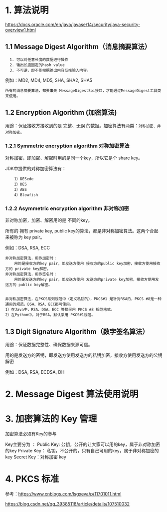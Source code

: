 # 1. 算法说明

https://docs.oracle.com/en/java/javase/14/security/java-security-overview1.html

## 1.1 Message Digest Algorithm（消息摘要算法）
```
  1. 可以对任意长度的数据进行操作
  2. 输出长度固定的hash value
  3. 不可逆，即不能根据输出内容反推输入内容。
```
  
例如：MD2, MD4, MD5, SHA, SHA2, SHA5
```
所有的消息摘要算法，都要事先 MessageDigestSpi接口，才能通过MessageDigest工具类来使用。
```

## 1.2 Encryption Algorithm (加密算法)
用途：保证接收方接收到的是 完整、无误 的数据。加密算法有两类：```对称加密、非对称加密```。

### 1.2.1 Symmetric encryption algorithm 对称加密算法
对称加密，即加密、解密时用的是同一个key，所以它是个 share key。

JDK中提供的对称加密算法有：
```
    1）DESede
    2）DES
    3）AES
    4）Blowfish
```

### 1.2.2 Asymmetric encryption algorithm 非对称加密
非对称加密，加密、解密用的是 不同的key。

所有的 拥有 private key, public key的算法，都是非对称加密算法。这两个合起来被称为 key pair。

例如：DSA, RSA, ECC

```
非对称加密算法，用作加密时：
    用的是接收方的key pair，即发送方使用 接收方的public key加密，接收方使用接收方的 private key解密。
非对称加密算法，用作签名时：
    用的是发送方的key pair，即发送方使用 发送方的private key加密，接收方使用发送方的 public key解密。


非对称加密算法，在PKCS系列规范中（定义私钥的），PKCS#1 是针对RSA的，PKCS #8是一种通用的规范，DSA、RSA、ECC都可使用。
1）在Java中，RSA、DSA、ECC 等都采用 PKCS #8 规范格式。
2）在Python中，对于RSA，默认采用 PKCS#1规范。

```    


## 1.3 Digit Signature Algorithm（数字签名算法）
用途：保证数据完整性、确保数据来源可信。

用的是发送方的密钥，即发送方使用发送方的私钥加密，接收方使用发送方的公钥解密
	
例如：DSA, RSA, ECDSA, DH		


# 2. Message Digest 算法使用说明


# 3. 加密算法的 Key 管理

加密算法必须有Key的参与

Key主要分为 ：
	Public Key: 公钥，公开的让大家可以用的key，属于非对称加密的key
	Private Key： 私钥，不公开的，只有自己可用的key，属于非对称加密的key
	Secret Key：对称加密 key


# 4. PKCS 标准

参考：https://www.cnblogs.com/lsgxeva/p/11701011.html

https://blog.csdn.net/qq_39385118/article/details/107510032






